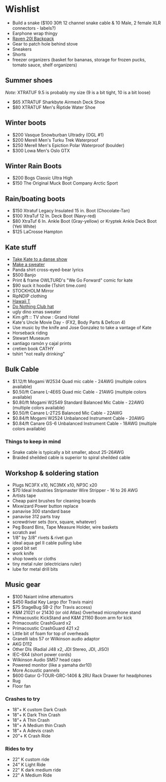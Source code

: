 # Wishlist

- Build a snake ($100 30ft 12 channel snake cable & 10 Male, 2 female XLR connectors - labels?)
- Earphone wrap thingy
- [Raven 20l Backpack](https://www.fjallraven.com/raven-20l)
- Gear to patch hole behind stove
- Sneakers
- Shorts
- freezer organizers (basket for bananas, storage for frozen pucks, tomato sauce, shelf organizers)

## Summer shoes

*Note:* XTRATUF 9.5 is probably my size (9 is a bit tight, 10 is a bit loose)

- $65 XTRATUF Sharkbyte Airmesh Deck Shoe
- $80 XTRATUF Men's Riptide Water Shoe

## Winter boots

- $200 Vasque Snowburban Ultradry (OGL #1)
- $200 Merell Men's Turku Trek Waterproof
- $250 Merell Men's Epiction Polar Waterproof (boulder)
- $300 Lowa Men's Oslo GTX

## Winter Rain Boots

- $200 Bogs Classic Ultra High
- $150 The Original Muck Boot Company Arctic Sport

## Rain/boating boots

- $150 Xtratuf Legacy Insulated 15 in. Boot (Chocolate-Tan)
- $100 XtraTuf 12 In. Deck Boot (Navy-red)
- $80 XtraTuf 6 In. Ankle Boot (Gray-yellow) or Kryptek Ankle Deck Boot (Yeti White)
- $125 LaCrosse Hampton

## Kate stuff

- [Take Kate to a danse show](https://www.quebecdanse.org/)
- [Make a sweater](https://www.entripy.com/)
- Panda shirt cross-eyed-bear lyrics
- $500 Banjo
- Print & frame OWLTURD's "We Go Forward" comic for kate
- $90 suck it hoodie (Tshirt time.com)
- STOCKHOLM Mirror
- RipNDIP clothing
- [Hawaii T](http://fresh-tops.com/hawaii-white-t-shirt/)
- [Do Nothing Club hat](http://fresh-tops.com/do-nothing-white-hat/)
- ugly dino xmas sweater
- Kim gift :: TV show : Grand Hotel
- Kate's Uncle Movie Day - (FX2, Body Parts & Defcon 4)
- Use music by the knife and Jose Gonzalez to take a vantage of Kate
- Horseback riding
- Stewart Museaum
- santiago ramón y cajal prints
- cretien book CATHY
- tshirt "not really drinking"

## Bulk Cable

- $1.12/ft Mogami W2534 Quad mic cable - 24AWG (multiple colors available)
- $0.50/ft Canare L-4E6S Quad mic Cable - 21AWG (multiple colors available)
- $0.80/ft Mogami W2549 Standard Balanced Mic Cable - 22AWG (multiple colors available)
- $0.50/ft Canare L-2T2S Balanced Mic Cable - 22AWG
- $0.84/ft Mogami W2524 Unbalanced Instrument Cable - 20AWG
- $0.84/ft Canare GS-6 Unbalanced Instrument Cable - 18AWG (multiple colors available)

### Things to keep in mind

- Snake cable is typically a bit smaller, about 25-26AWG
- Braided sheilded cable is superior to spiral sheilded cable

## Workshop & soldering station

- Plugs NC3FX x10, NC3MX x10, NP3C x20
- $70 Ideal Industries Stripmaster Wire Stripper - 16 to 26 AWG
- Artists tape
- Cheap paint brushes for cleaning boards
- Mixwizard Power button replace
- panavise 300 standard base
- panavise 312 parts tray
- screwdriver sets (torx, square, whatever)
- Peg Board Bins, Tape Measure Holder, wire baskets
- scratch awl
- 1/8" by 3/8" rivets & rivet gun
- ideal aqua gel II cable pulling lube
- good bit set
- work knife
- shop towels or cloths
- tiny metal ruler (electricians ruler)
- lube for metal drill bits

## Music gear

- $100 Naiant inline attenuators
- $450 Radial Key Largo (for Travis main)
- $75 StageBug SB-2 (for Travis access)
- K&M 21021 or 21430 (or old Atlas) Overhead microphone stand
- Primacoustic KickStand and K&M 21160 Boom arm for kick
- Primacoustic CrashGuard x2
- Primacoustic CrashGuard 421 x2
- Little bit of foam for top of overheads
- Granelli labs 57 or Wilkinson audio adaptor
- AKG D112
- Other DIs (Radial J48 x2, JDI Stereo, JDI, JISO)
- IEC-6X4 (short power cords)
- Wilkinson Audio SM57 head caps
- Powered monitor (like a yamaha dxr10)
- More Acoustic pannels
- $600 Gator G-TOUR-GRC-1406 & 2RU Rack Drawer for headphones
- Rug
- Floor fan

### Crashes to try

- 18"+ K custom Dark Crash
- 18"+ K Dark Thin Crash
- 18"+ A Thin Crash
- 18"+ A Medium thin Crash
- 18"+ A Adevis crash
- 20"+ K Crash Ride

### Rides to try

- 22" K custom ride
- 24" K Light Ride
- 22" K dark medium ride
- 22" A Medium Ride
